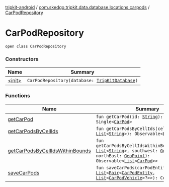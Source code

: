 [tripkit-android](../../index.md) / [com.skedgo.tripkit.data.database.locations.carpods](../index.md) / [CarPodRepository](./index.md)

# CarPodRepository

`open class CarPodRepository`

### Constructors

| Name | Summary |
|---|---|
| [&lt;init&gt;](-init-.md) | `CarPodRepository(database: `[`TripKitDatabase`](../../com.skedgo.tripkit.data.database/-trip-kit-database/index.md)`)` |

### Functions

| Name | Summary |
|---|---|
| [getCarPod](get-car-pod.md) | `fun getCarPod(id: `[`String`](https://kotlinlang.org/api/latest/jvm/stdlib/kotlin/-string/index.html)`): Single<`[`CarPod`](../../com.skedgo.tripkit.locations/-car-pod/index.md)`>` |
| [getCarPodsByCellIds](get-car-pods-by-cell-ids.md) | `fun getCarPodsByCellIds(cellIds: `[`List`](https://kotlinlang.org/api/latest/jvm/stdlib/kotlin.collections/-list/index.html)`<`[`String`](https://kotlinlang.org/api/latest/jvm/stdlib/kotlin/-string/index.html)`>): Observable<`[`List`](https://kotlinlang.org/api/latest/jvm/stdlib/kotlin.collections/-list/index.html)`<`[`CarPod`](../../com.skedgo.tripkit.locations/-car-pod/index.md)`>>` |
| [getCarPodsByCellIdsWithinBounds](get-car-pods-by-cell-ids-within-bounds.md) | `fun getCarPodsByCellIdsWithinBounds(cellIds: `[`List`](https://kotlinlang.org/api/latest/jvm/stdlib/kotlin.collections/-list/index.html)`<`[`String`](https://kotlinlang.org/api/latest/jvm/stdlib/kotlin/-string/index.html)`>, southwest: `[`GeoPoint`](../../com.skedgo.tripkit.location/-geo-point/index.md)`, northEast: `[`GeoPoint`](../../com.skedgo.tripkit.location/-geo-point/index.md)`): Observable<`[`List`](https://kotlinlang.org/api/latest/jvm/stdlib/kotlin.collections/-list/index.html)`<`[`CarPod`](../../com.skedgo.tripkit.locations/-car-pod/index.md)`>>` |
| [saveCarPods](save-car-pods.md) | `fun saveCarPods(carPodEntities: `[`List`](https://kotlinlang.org/api/latest/jvm/stdlib/kotlin.collections/-list/index.html)`<`[`Pair`](https://kotlinlang.org/api/latest/jvm/stdlib/kotlin/-pair/index.html)`<`[`CarPodEntity`](../-car-pod-entity/index.md)`, `[`List`](https://kotlinlang.org/api/latest/jvm/stdlib/kotlin.collections/-list/index.html)`<`[`CarPodVehicle`](../-car-pod-vehicle/index.md)`>?>>): Completable` |
